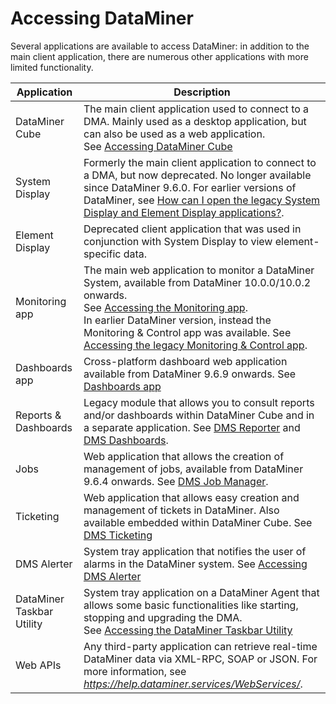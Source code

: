 # Accessing DataMiner

Several applications are available to access DataMiner: in addition to the main client application, there are numerous other applications with more limited functionality.

| Application               | Description                                                                                                                                                                                                                                                                                                                                                                                                               |
|---------------------------|---------------------------------------------------------------------------------------------------------------------------------------------------------------------------------------------------------------------------------------------------------------------------------------------------------------------------------------------------------------------------------------------------------------------------|
| DataMiner Cube            | The main client application used to connect to a DMA. Mainly used as a desktop application, but can also be used as a web application.<br> See [Accessing DataMiner Cube](Accessing_DataMiner_Cube.md)                                                                                                                                                                                                                    |
| System Display            | Formerly the main client application to connect to a DMA, but now deprecated. No longer available since DataMiner 9.6.0. For earlier versions of DataMiner, see [How can I open the legacy System Display and Element Display applications?](../../part_6/faq/DataMiner_client_applications.md#how-can-i-open-the-legacy-system-display-and-element-display-applications).                                                |
| Element Display           | Deprecated client application that was used in conjunction with System Display to view element-specific data.                                                                                                                                                                                                                                                                                                             |
| Monitoring app            | The main web application to monitor a DataMiner System, available from DataMiner 10.0.0/10.0.2 onwards. <br> See [Accessing the Monitoring app](Accessing_the_Monitoring_app.md).<br> In earlier DataMiner version, instead the Monitoring & Control app was available. See [Accessing the legacy Monitoring & Control app](Accessing_the_legacy_Monitoring_Control_app.md#accessing-the-legacy-monitoring--control-app). |
| Dashboards app            | Cross-platform dashboard web application available from DataMiner 9.6.9 onwards. See [Dashboards app](../../part_4/newR_D/newR_D.md#dashboards-app)                                                                                                                                                                                                                                                                       |
| Reports & Dashboards      | Legacy module that allows you to consult reports and/or dashboards within DataMiner Cube and in a separate application. See [DMS Reporter](../../part_4/reporter/reporter.md#dms-reporter) and [DMS Dashboards](../../part_4/dashboards/dashboards.md#dms-dashboards).                                                                                                                                                    |
| Jobs                      | Web application that allows the creation of management of jobs, available from DataMiner 9.6.4 onwards. See [DMS Job Manager](../../part_4/jobs/jobs.md#dms-job-manager).                                                                                                                                                                                                                                                 |
| Ticketing                 | Web application that allows easy creation and management of tickets in DataMiner. Also available embedded within DataMiner Cube. See [DMS Ticketing](../../part_4/ticketing/ticketing.md#dms-ticketing)                                                                                                                                                                                                                   |
| DMS Alerter               | System tray application that notifies the user of alarms in the DataMiner system. See [Accessing DMS Alerter](Accessing_DMS_Alerter.md)                                                                                                                                                                                                                                                                                   |
| DataMiner Taskbar Utility | System tray application on a DataMiner Agent that allows some basic functionalities like starting, stopping and upgrading the DMA.<br> See [Accessing the DataMiner Taskbar Utility](Accessing_the_DataMiner_Taskbar_Utility.md)                                                                                                                                                                                          |
| Web APIs                  | Any third-party application can retrieve real-time DataMiner data via XML-RPC, SOAP or JSON. For more information, see *<https://help.dataminer.services/WebServices/>*.                                                                                                                                                                                                                  |
